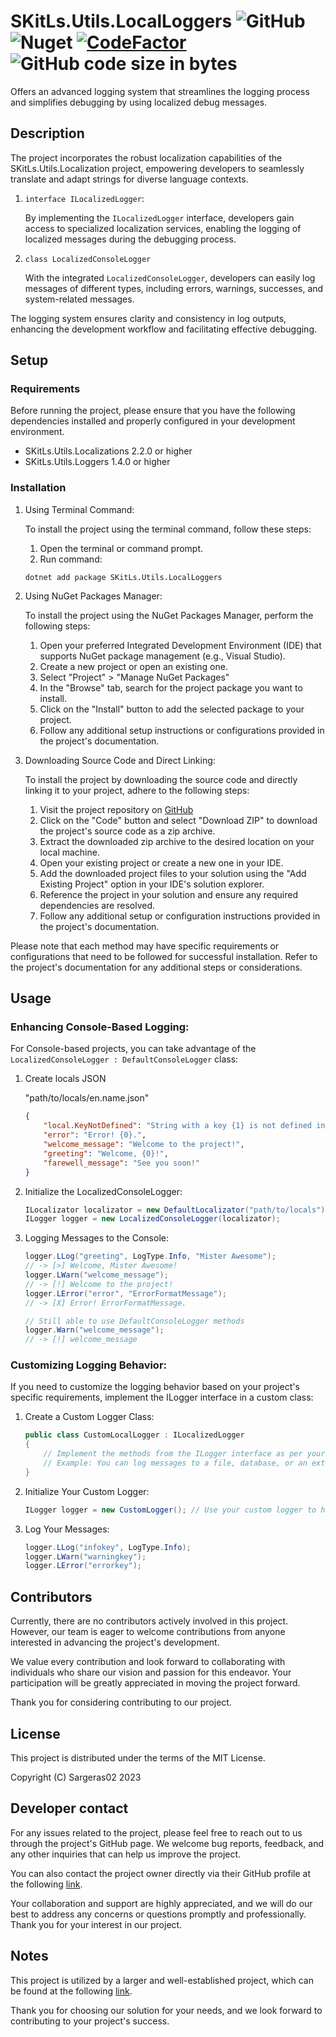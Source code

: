 # SKitLs.Utils.LocalLoggers ![GitHub](https://img.shields.io/github/license/Sargeras02/SKitLs.Utils.LocalLoggers) ![Nuget](https://img.shields.io/nuget/v/SKitLs.Utils.LocalLoggers) [![CodeFactor](https://www.codefactor.io/repository/github/sargeras02/skitls.utils.localloggers/badge)](https://www.codefactor.io/repository/github/sargeras02/skitls.utils.localloggers) ![GitHub code size in bytes](https://img.shields.io/github/languages/code-size/Sargeras02/SKitLs.Utils.LocalLoggers)


Offers an advanced logging system that streamlines the logging process and simplifies debugging by using localized debug messages.

## Description

The project incorporates the robust localization capabilities of the SKitLs.Utils.Localization project, empowering developers to
seamlessly translate and adapt strings for diverse language contexts.

1. `interface ILocalizedLogger`:

    By implementing the `ILocalizedLogger` interface, developers gain access to specialized localization services, enabling the logging of
    localized messages during the debugging process.

2. `class LocalizedConsoleLogger`

    With the integrated `LocalizedConsoleLogger`, developers can easily log messages of different types, including errors, warnings,
    successes, and system-related messages. 


The logging system ensures clarity and consistency in log outputs, enhancing the development workflow and
facilitating effective debugging.

## Setup

### Requirements

Before running the project, please ensure that you have the following dependencies installed and properly configured in your development environment.

- SKitLs.Utils.Localizations 2.2.0 or higher
- SKitLs.Utils.Loggers 1.4.0 or higher

### Installation

1. Using Terminal Command:
    
    To install the project using the terminal command, follow these steps:

    1. Open the terminal or command prompt.
    2. Run command:
    
    ```
    dotnet add package SKitLs.Utils.LocalLoggers
    ```

2. Using NuGet Packages Manager:

    To install the project using the NuGet Packages Manager, perform the following steps:

    1. Open your preferred Integrated Development Environment (IDE) that supports NuGet package management (e.g., Visual Studio).
    2. Create a new project or open an existing one.
    3. Select "Project" > "Manage NuGet Packages"
    4. In the "Browse" tab, search for the project package you want to install.
    5. Click on the "Install" button to add the selected package to your project.
    5. Follow any additional setup instructions or configurations provided in the project's documentation.

3. Downloading Source Code and Direct Linking:

    To install the project by downloading the source code and directly linking it to your project, adhere to the following steps:

    1. Visit the project repository on [GitHub](https://github.com/Sargeras02/SKitLs.Utils.LocalLoggers.git)
    2. Click on the "Code" button and select "Download ZIP" to download the project's source code as a zip archive.
    3. Extract the downloaded zip archive to the desired location on your local machine.
    4. Open your existing project or create a new one in your IDE.
    5. Add the downloaded project files to your solution using the "Add Existing Project" option in your IDE's solution explorer.
    6. Reference the project in your solution and ensure any required dependencies are resolved.
    7. Follow any additional setup or configuration instructions provided in the project's documentation.

Please note that each method may have specific requirements or configurations that need to be followed for successful installation.
Refer to the project's documentation for any additional steps or considerations.

## Usage

### Enhancing Console-Based Logging:

For Console-based projects, you can take advantage of the `LocalizedConsoleLogger : DefaultConsoleLogger` class:

1. Create locals JSON

    "path/to/locals/en.name.json"
    ```JSON
    {
        "local.KeyNotDefined": "String with a key {1} is not defined in language {0} ({2}). Format params: ",
        "error": "Error! {0}.",
        "welcome_message": "Welcome to the project!",
        "greeting": "Welcome, {0}!",
        "farewell_message": "See you soon!"
    }
    ```

2. Initialize the LocalizedConsoleLogger:

    ```C#
    ILocalizator localizator = new DefaultLocalizator("path/to/locals"); // "resources/locals" by default
    ILogger logger = new LocalizedConsoleLogger(localizator);
    ```

3. Logging Messages to the Console:

    ```C#
    logger.LLog("greeting", LogType.Info, "Mister Awesome");
    // -> [>] Welcome, Mister Awesome!
    logger.LWarn("welcome_message");
    // -> [!] Welcome to the project!
    logger.LError("error", "ErrorFormatMessage");
    // -> [X] Error! ErrorFormatMessage.

    // Still able to use DefaultConsoleLogger methods
    logger.Warn("welcome_message");
    // -> [!] welcome_message
    ```

### Customizing Logging Behavior:

If you need to customize the logging behavior based on your project's specific requirements,
implement the ILogger interface in a custom class:

1. Create a Custom Logger Class:

    ```C#
    public class CustomLocalLogger : ILocalizedLogger
    {
        // Implement the methods from the ILogger interface as per your custom logging needs.
        // Example: You can log messages to a file, database, or an external service.
    }
    ```
2. Initialize Your Custom Logger:

    ```C#
    ILogger logger = new CustomLogger(); // Use your custom logger to handle logging in your project.
    ```

3. Log Your Messages:

    ```C#
    logger.LLog("infokey", LogType.Info);
    logger.LWarn("warningkey");
    logger.LError("errorkey");
    ```

## Contributors

Currently, there are no contributors actively involved in this project.
However, our team is eager to welcome contributions from anyone interested in advancing the project's development.

We value every contribution and look forward to collaborating with individuals who share our vision and passion for this endeavor.
Your participation will be greatly appreciated in moving the project forward.

Thank you for considering contributing to our project.

## License

This project is distributed under the terms of the MIT License.

Copyright (C) Sargeras02 2023

## Developer contact

For any issues related to the project, please feel free to reach out to us through the project's GitHub page.
We welcome bug reports, feedback, and any other inquiries that can help us improve the project.

You can also contact the project owner directly via their GitHub profile at the following [link](https://github.com/Sargeras02).

Your collaboration and support are highly appreciated, and we will do our best to address any concerns or questions promptly and professionally.
Thank you for your interest in our project.

## Notes

This project is utilized by a larger and well-established project, which can be found at the following [link](https://github.com/Sargeras02/SKitLs.Bots.Telegram.git).

Thank you for choosing our solution for your needs, and we look forward to contributing to your project's success.
